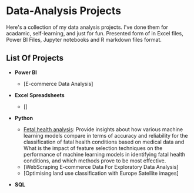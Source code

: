 # Data-Analysis Projects
Here's a collection of my data analysis projects. I've done them for acadamic, self-learning, and just for fun. Presented form of in Excel files, Power BI Files, Jupyter notebooks and R markdown files format.

## List Of Projects

  - **Power BI**
    - [E-commerce Data Analysis]

  - **Excel Spreadsheets**
    - []
      
  - **Python**
    - [Fetal health analysis](https://github.com/Resmi-p/Fetal-health-analysis/tree/main): Provide insights about how various machine learning models compare in terms of accuracy and reliability for the classification of fatal health conditions based on medical data and What is the impact of feature selection techniques on the performance of machine learning models in identifying fatal health conditions, and which methods prove to be most effective.
    - [WebScraping E-commerce Data For Exploratory Data Analysis]
    - [Optimising land use classification with Europe Satellite images]
   
  - **SQL**
